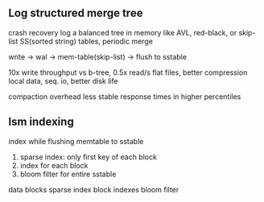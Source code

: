 ---
---
## Log structured merge tree
crash recovery log
a balanced tree in memory like AVL, red-black, or skip-list
SS(sorted string) tables, periodic merge

write -> wal -> mem-table(skip-list) -> flush to sstable

10x write throughput vs b-tree, 0.5x read/s
flat files, better compression
local data, seq. io, better disk life

compaction overhead
less stable response times in higher percentiles

## lsm indexing

index while flushing memtable to sstable
1. sparse index: only first key of each block
2. index for each block
3. bloom filter for entire sstable

data blocks sparse index block indexes bloom filter
